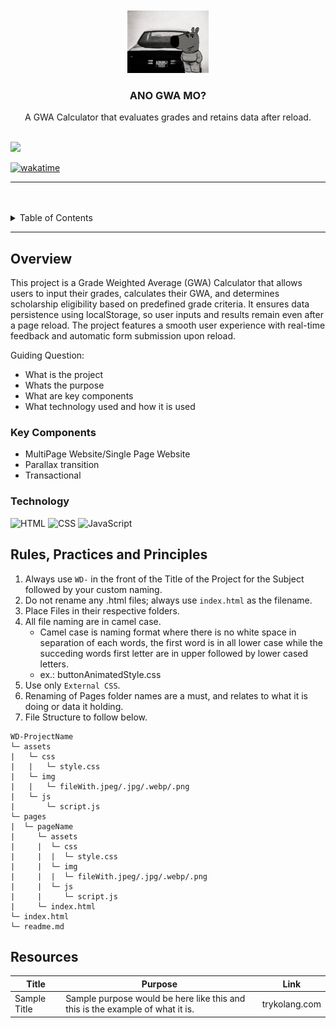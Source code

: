 <a name="readme-top">

<br/>

<br />
<div align="center">
  <a href="https://github.com/Orfanel-0205/">
  <!-- TODO: If you want to add logo or banner you can add it here -->
    <img src="./assets/img/Chill-Guy-the-meme-that-took-over-the-best-album-768x594.jpg" alt="Nyebe" width="130" height="100">
  </a>
<!-- TODO: Change Title to the name of the title of your Project -->
  <h3 align="center">ANO GWA MO?</h3>
</div>
<!-- TODO: Make a short description -->
<div align="center">
  A GWA Calculator that evaluates grades and retains data after reload.
</div>

<br />

<!-- TODO: Change the zyx-0314 into your github username  -->
<!-- TODO: Change the WD-Template-Project into the same name of your folder -->
![](https://visit-counter.vercel.app/counter.png?page=zyx-0314/AWD-SEATWORK-1-6-OR-25-1)

[![wakatime](https://wakatime.com/badge/user/018ee58f-2a2b-4f99-864b-ecbfa9a11b6f/project/ed425e5e-2d0e-4cae-9574-26e915eb1c66.svg)](https://wakatime.com/badge/user/018ee58f-2a2b-4f99-864b-ecbfa9a11b6f/project/ed425e5e-2d0e-4cae-9574-26e915eb1c66)

---

<br />
<br />

<!-- TODO: If you want to add more layers for your readme -->
<details>
  <summary>Table of Contents</summary>
  <ol>
    <li>
      <a href="#overview">Overview</a>
      <ol>
        <li>
          <a href="#key-components">Key Components</a>
        </li>
        <li>The project consists of a two-page website:

Landing Page – Introduces the GWA Calculator, its features, and scholarship eligibility criteria.
Demo Page – Contains the actual GWA calculator where users can input grades and receive results.
Hero Section – A welcoming section with an engaging title and brief project description.
How It Works – Explains the GWA calculation process and scholarship qualifications.
Call-to-Action (CTA) – A button linking to the demo page.

Grade Input Form – Users enter grades based on a predefined grading scale.
GWA Computation – Calculates the weighted average and lowest grade.
Scholarship Evaluation – Determines eligibility based on grade criteria.
Data Persistence – Stores input and results using localStorage to retain information after reload.
Result Display – Shows GWA, lowest grade, and qualification status dynamically.
Smooth UX – Includes automatic submission on reload and animated scrolling for a seamless experience.
          <a href="#technology">Technology</a>
        </li>
      </ol>
    </li>
    <li>HTML
    JS
    CSS

      <a href="#rule,-practices-and-principles">Rules, Practices and Principles</a>
    </li>
    <li>
      <a href="#resources">Resources</a>
    </li>
  </ol>
</details>

---

## Overview

<!-- TODO: To be changed -->
<!-- The following are just sample -->
This project is a Grade Weighted Average (GWA) Calculator that allows users to input their grades, calculates their GWA, and determines scholarship eligibility based on predefined grade criteria. It ensures data persistence using localStorage, so user inputs and results remain even after a page reload. The project features a smooth user experience with real-time feedback and automatic form submission upon reload.

Guiding Question:
- What is the project
- Whats the purpose
- What are key components
- What technology used and how it is used

### Key Components
<!-- TODO: List of Key Components -->
<!-- The following are just sample -->
- MultiPage Website/Single Page Website
- Parallax transition
- Transactional

### Technology
<!-- TODO: List of Technology Used -->
![HTML](https://img.shields.io/badge/HTML-E34F26?style=for-the-badge&logo=html5&logoColor=white)
![CSS](https://img.shields.io/badge/CSS-1572B6?style=for-the-badge&logo=css3&logoColor=white)
![JavaScript](https://img.shields.io/badge/JavaScript-F7DF1E?style=for-the-badge&logo=javascript&logoColor=white)

## Rules, Practices and Principles
1. Always use `WD-` in the front of the Title of the Project for the Subject followed by your custom naming.
2. Do not rename any .html files; always use `index.html` as the filename.
3. Place Files in their respective folders.
4. All file naming are in camel case.
   - Camel case is naming format where there is no white space in separation of each words, the first word is in all lower case while the succeding words first letter are in upper followed by lower cased letters.
   - ex.: buttonAnimatedStyle.css
5. Use only `External CSS`.
6. Renaming of Pages folder names are a must, and relates to what it is doing or data it holding.
7. File Structure to follow below.

```
WD-ProjectName
└─ assets
|   └─ css
|   |   └─ style.css
|   └─ img
|   |   └─ fileWith.jpeg/.jpg/.webp/.png
|   └─ js
|       └─ script.js
└─ pages
|  └─ pageName
|     └─ assets
|     |  └─ css
|     |  |  └─ style.css
|     |  └─ img
|     |  |  └─ fileWith.jpeg/.jpg/.webp/.png
|     |  └─ js
|     |     └─ script.js
|     └─ index.html
└─ index.html
└─ readme.md
```

## Resources

<!-- TODO: Add References -->
| Title | Purpose | Link |
|-|-|-|
| Sample Title | Sample purpose would be here like this and this is the example of what it is. | trykolang.com |
